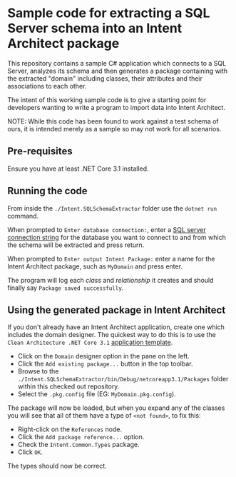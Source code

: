 # Sample code for extracting a SQL Server schema into an Intent Architect package

This repository contains a sample C# application which connects to a SQL Server, analyzes its schema and then generates a package containing with the extracted "domain" including classes, their attributes and their associations to each other.

The intent of this working sample code is to give a starting point for developers wanting to write a program to import data into Intent Architect.

NOTE: While this code has been found to work against a test schema of ours, it is intended merely as a sample so may not work for all scenarios.

## Pre-requisites

Ensure you have at least .NET Core 3.1 installed.

## Running the code

From inside the `./Intent.SQLSchemaExtractor` folder use the `dotnet run` command.

When prompted to `Enter database connection:`, enter a [SQL server connection string](https://www.connectionstrings.com/sql-server/) for the database you want to connect to and from which the schema will be extracted and press return.

When prompted to `Enter output Intent Package:` enter a name for the Intent Architect package, such as `MyDomain` and press enter.

The program will log each _class_ and _relationship_ it creates and should finally say `Package saved successfully`.

## Using the generated package in Intent Architect

If you don't already have an Intent Architect application, create one which includes the domain designer. The quickest way to do this is to use the `Clean Architecture .NET Core 3.1` [application template](https://intentarchitect.com/docs/articles/references/application-templates/application-templates.html).

- Click on the `Domain` designer option in the pane on the left.
- Click the `Add existing package...` button in the top toolbar.
- Browse to the `./Intent.SQLSchemaExtractor/bin/Debug/netcoreapp3.1/Packages` folder within this checked out repository.
- Select the `.pkg.config` file (EG: `MyDomain.pkg.config`).

The package will now be loaded, but when you expand any of the classes you will see that all of them have a type of `<not found>`, to fix this:

- Right-click on the `References` node.
- Click the `Add package reference...` option.
- Check the `Intent.Common.Types` package.
- Click `OK`.

The types should now be correct.
